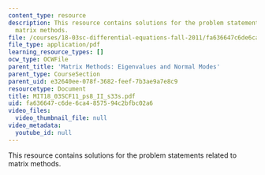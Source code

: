 ```yaml
---
content_type: resource
description: This resource contains solutions for the problem statements related to
  matrix methods.
file: /courses/18-03sc-differential-equations-fall-2011/fa636647c6de6ca4857594c2bfbc02a6_MIT18_03SCF11_ps8_II_s33s.pdf
file_type: application/pdf
learning_resource_types: []
ocw_type: OCWFile
parent_title: 'Matrix Methods: Eigenvalues and Normal Modes'
parent_type: CourseSection
parent_uid: e32640ee-078f-3682-feef-7b3ae9a7e8c9
resourcetype: Document
title: MIT18_03SCF11_ps8_II_s33s.pdf
uid: fa636647-c6de-6ca4-8575-94c2bfbc02a6
video_files:
  video_thumbnail_file: null
video_metadata:
  youtube_id: null
---
```

This resource contains solutions for the problem statements related to matrix methods.